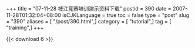 +++
title = "07-11-28 枝江竞赛培训演示资料下载"
postid = 390
date = 2007-11-28T01:32:04+08:00
isCJKLanguage = true
toc = false
type = "post"
slug = "390"
aliases = [ "/post/390.html",]
category = [ "tutorial",]
tag = [ "training",]
+++


{{< download 6 >}}

